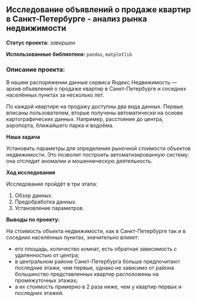 ## Исследование объявлений о продажe квартир  в Санкт-Петербурге - анализ рынка недвижимости

**Статус проекта:**   *завершен*

**Использованные библиотеки:** `pandas`, `matplotlib`

### Описание проекта:

В нашем распоряжении данные сервиса Яндекc.Недвижимость — архив объявлений о продаже квартир в Санкт-Петербурге и соседних населённых пунктах за несколько лет.

По каждой квартире на продажу доступны два вида данных. Первые вписаны пользователем, вторые получены автоматически на основе картографических данных. 
Например, расстояние до центра, аэропорта, ближайшего парка и водоёма. 

**Наша задача**
    
  Установить параметры для определения рыночной стоимости объектов недвижимости. Это позволит построить автоматизированную систему:
  она отследит аномалии и мошенническую деятельность. 

**Ход исследования**

Исследование пройдёт в три этапа:
 1. Обзор данных.
 2. Предобработка данных.
 3. Установление параметров.
 
 **Выводы по проекту:**
 
 На стоимость объекта недвижимости, как в Санкт-Петербурге так и в соседних населённых пунктах, значительно влияет:
 - его площадь, количество комнат, есть обратная зависимость с удаленностью от центра;
 - в центральном районе Санкт-Петербурга больше предпочитают последние этажи, чем первые, однако не зависимо от района большинство представленных квартир расположены на промежуточных этажах;
 - а их стоимость примерно в 2 раза ниже, чем у квартир первых и последних этажей.
